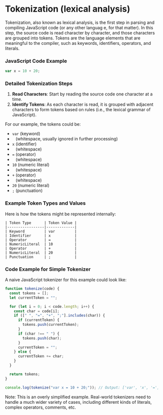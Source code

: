 # Tokenization (lexical analysis)

Tokenization, also known as lexical analysis, is the first step in parsing and compiling JavaScript code (or any other languag
e, for that matter). In this step, the source code is read character by character, and those characters are grouped into tokens. Tokens are the language elements that are meaningful to the compiler, such as keywords, identifiers, operators, and literals.

### JavaScript Code Example

```javascript
var x = 10 + 20;
```

### Detailed Tokenization Steps

1. **Read Characters**: Start by reading the source code one character at a time.
2. **Identify Tokens**: As each character is read, it is grouped with adjacent characters to form tokens based on rules (i.e., the lexical grammar of JavaScript).

For our example, the tokens could be:

- `var` (keyword)
- ` ` (whitespace, usually ignored in further processing)
- `x` (identifier)
- ` ` (whitespace)
- `=` (operator)
- ` ` (whitespace)
- `10` (numeric literal)
- ` ` (whitespace)
- `+` (operator)
- ` ` (whitespace)
- `20` (numeric literal)
- `;` (punctuation)

### Example Token Types and Values

Here is how the tokens might be represented internally:

```plaintext
| Token Type      | Token Value |
|-----------------|-------------|
| Keyword         | var         |
| Identifier      | x           |
| Operator        | =           |
| NumericLiteral  | 10          |
| Operator        | +           |
| NumericLiteral  | 20          |
| Punctuation     | ;           |
```

### Code Example for Simple Tokenizer

A naive JavaScript tokenizer for this example could look like:

```javascript
function tokenize(code) {
  const tokens = [];
  let currentToken = "";

  for (let i = 0; i < code.length; i++) {
    const char = code[i];
    if ([" ", "=", "+", ";"].includes(char)) {
      if (currentToken) {
        tokens.push(currentToken);
      }
      if (char !== " ") {
        tokens.push(char);
      }
      currentToken = "";
    } else {
      currentToken += char;
    }
  }

  return tokens;
}

console.log(tokenize("var x = 10 + 20;")); // Output: ['var', 'x', '=', '10', '+', '20', ';']
```

Note: This is an overly simplified example. Real-world tokenizers need to handle a much wider variety of cases, including different kinds of literals, complex operators, comments, etc.
